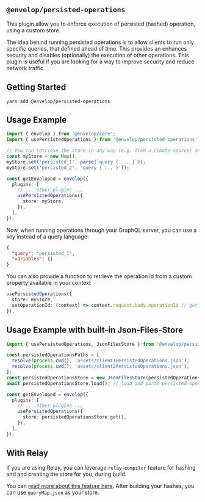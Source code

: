 ## `@envelop/persisted-operations`

This plugin allow you to enforce execution of persisted (hashed) operation, using a custom store.

The idea behind running persisted operations is to allow clients to run only specific queries, that defined ahead of time. This provides an enhances security and disables (optionally) the execution of other operations. This plugin is useful if you are looking for a way to improve security and reduce network traffic.

## Getting Started

```
yarn add @envelop/persisted-operations
```

## Usage Example

```ts
import { envelop } from '@envelop/core';
import { usePersistedOperations } from '@envelop/persisted-operations';

// You can retrieve the store in any way (e.g. from a remote source) and implement it with a Map
const myStore = new Map();
myStore.set('persisted_1', parse(`query { ... }`));
myStore.set('persisted_2', 'query { ... }'));

const getEnveloped = envelop({
  plugins: [
    // ... other plugins ...
    usePersistedOperations({
      store: myStore,
    }),
  ],
});
```

Now, when running operations through your GraphQL server, you can use a key instead of a query language:

```json
{
  "query": "persisted_1",
  "variables": {}
}
```

You can also provide a function to retrieve the operation id from a custom property available in your context

```ts
usePersistedOperations({
  store: myStore,
  setOperationId: (context) => context.request.body.operationId // get id from custom property in body object
}),
```

## Usage Example with built-in Json-Files-Store

```ts
import { usePersistedOperations, JsonFilesStore } from '@envelop/persisted-operations';

const persistedOperationsPaths = [
  resolve(process.cwd(), 'assets/client1PersistedOperations.json'),
  resolve(process.cwd(), 'assets/client2PersistedOperations.json'),
];
const persistedOperationsStore = new JsonFilesStore(persistedOperationsPaths);
await persistedOperationsStore.load(); // load and parse persisted-operations files

const getEnveloped = envelop({
  plugins: [
    // ... other plugins ...
    usePersistedOperations({
      store: persistedOperationsStore.get(),
    }),
  ],
});
```

## With Relay

If you are using Relay, you can leverage `relay-compiler` feature for hashing and and creating the store for you, during build.

You can [read more about this feature here](https://relay.dev/docs/guides/persisted-queries/). After building your hashes, you can use `queryMap.json` as your store.
